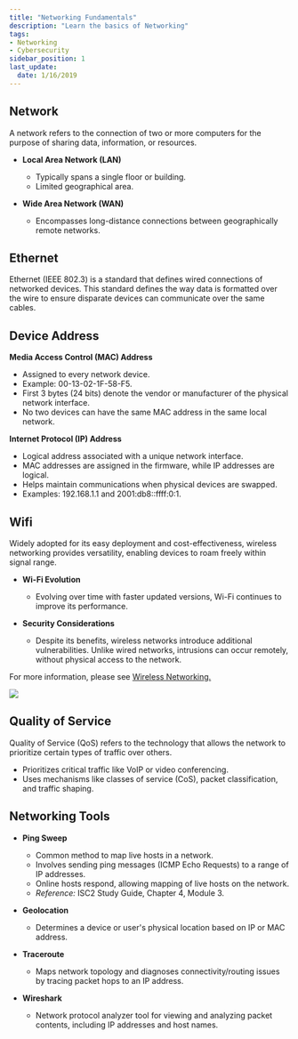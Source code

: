 ```yaml
---
title: "Networking Fundamentals"
description: "Learn the basics of Networking"
tags: 
- Networking
- Cybersecurity
sidebar_position: 1
last_update:
  date: 1/16/2019
---
```



## Network 

A network refers to the connection of two or more computers for the purpose of sharing data, information, or resources.

- **Local Area Network (LAN)**
   - Typically spans a single floor or building.
   - Limited geographical area.

- **Wide Area Network (WAN)**
   - Encompasses long-distance connections between geographically remote networks.

## Ethernet

Ethernet (IEEE 802.3) is a standard that defines wired connections of networked devices. This standard defines the way data is formatted over the wire to ensure disparate devices can communicate over the same cables.

## Device Address

**Media Access Control (MAC) Address**

- Assigned to every network device.
- Example: 00-13-02-1F-58-F5.
- First 3 bytes (24 bits) denote the vendor or manufacturer of the physical network interface.
- No two devices can have the same MAC address in the same local network.

**Internet Protocol (IP) Address**

- Logical address associated with a unique network interface.
- MAC addresses are assigned in the firmware, while IP addresses are logical.
- Helps maintain communications when physical devices are swapped.
- Examples: 192.168.1.1 and 2001:db8::ffff:0:1.


## Wifi 

Widely adopted for its easy deployment and cost-effectiveness, wireless networking provides versatility, enabling devices to roam freely within signal range. 

- **Wi-Fi Evolution**
    - Evolving over time with faster updated versions, Wi-Fi continues to improve its performance.

- **Security Considerations**
    - Despite its benefits, wireless networks introduce additional vulnerabilities. Unlike wired networks, intrusions can occur remotely, without physical access to the network.

For more information, please see [Wireless Networking.](/docs/006-Networking/001-The-Basics/060-Wireless-Networking.md)

![](/img/docs/security-wifi.png)


## Quality of Service 

Quality of Service (QoS) refers to the technology that allows the network to prioritize certain types of traffic over others. 

- Prioritizes critical traffic like VoIP or video conferencing.
- Uses mechanisms like classes of service (CoS), packet classification, and traffic shaping.


## Networking Tools 

- **Ping Sweep**

  - Common method to map live hosts in a network.
  - Involves sending ping messages (ICMP Echo Requests) to a range of IP addresses.
  - Online hosts respond, allowing mapping of live hosts on the network.
  - *Reference:* ISC2 Study Guide, Chapter 4, Module 3.

- **Geolocation**

  - Determines a device or user's physical location based on IP or MAC address.

- **Traceroute**

  - Maps network topology and diagnoses connectivity/routing issues by tracing packet hops to an IP address.

- **Wireshark**

  - Network protocol analyzer tool for viewing and analyzing packet contents, including IP addresses and host names.



